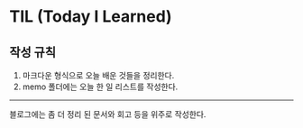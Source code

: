# TIL (Today I Learned)

## 작성 규칙
1. 마크다운 형식으로 오늘 배운 것들을 정리한다.
2. memo 폴더에는 오늘 한 일 리스트를 작성한다. 



<hr>   


블로그에는 좀 더 정리 된 문서와 회고 등을 위주로 작성한다.
